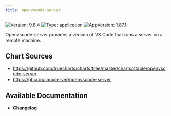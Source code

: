 ```yaml
---
title: openvscode-server
---
```


![Version: 9.8.4](https://img.shields.io/badge/Version-9.8.4-informational?style=flat-square) ![Type: application](https://img.shields.io/badge/Type-application-informational?style=flat-square) ![AppVersion: 1.87.1](https://img.shields.io/badge/AppVersion-1.87.1-informational?style=flat-square)

Openvscode-server provides a version of VS Code that runs a server on a remote machine.

## Chart Sources

- https://github.com/truecharts/charts/tree/master/charts/stable/openvscode-server
- https://ghcr.io/linuxserver/openvscode-server

## Available Documentation

- [**Changelog**](./CHANGELOG.md)
